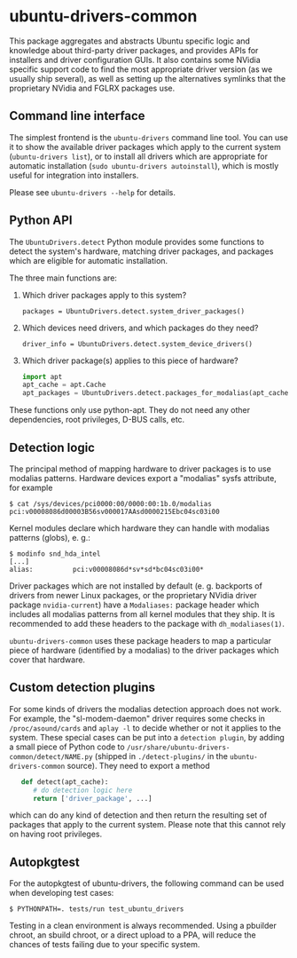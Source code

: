 # ubuntu-drivers-common

This package aggregates and abstracts Ubuntu specific logic and knowledge
about third-party driver packages, and provides APIs for installers and driver
configuration GUIs. It also contains some NVidia specific support code to find
the most appropriate driver version (as we usually ship several), as well as
setting up the alternatives symlinks that the proprietary NVidia and FGLRX
packages use.

## Command line interface

The simplest frontend is the `ubuntu-drivers` command line tool. You can use
it to show the available driver packages which apply to the current system
(`ubuntu-drivers list`), or to install all drivers which are appropriate for
automatic installation (`sudo ubuntu-drivers autoinstall`), which is mostly
useful for integration into installers.

Please see `ubuntu-drivers --help` for details.

## Python API

The `UbuntuDrivers.detect` Python module provides some functions to detect the
system's hardware, matching driver packages, and packages which are eligible
for automatic installation.

The three main functions are:

1. Which driver packages apply to this system?  

   `packages = UbuntuDrivers.detect.system_driver_packages()`

2. Which devices need drivers, and which packages do they need?

   `driver_info = UbuntuDrivers.detect.system_device_drivers()`

3. Which driver package(s) applies to this piece of hardware?

    ```python
    import apt
    apt_cache = apt.Cache
    apt_packages = UbuntuDrivers.detect.packages_for_modalias(apt_cache, modalias)
    ```

These functions only use python-apt. They do not need any other dependencies,
root privileges, D-BUS calls, etc.

## Detection logic

The principal method of mapping hardware to driver packages is to use modalias
patterns. Hardware devices export a "modalias" sysfs attribute, for example

```shell
$ cat /sys/devices/pci0000:00/0000:00:1b.0/modalias
pci:v00008086d00003B56sv000017AAsd0000215Ebc04sc03i00
```

Kernel modules declare which hardware they can handle with modalias patterns
(globs), e. g.:

```shell
$ modinfo snd_hda_intel
[...]
alias:          pci:v00008086d*sv*sd*bc04sc03i00*
```

Driver packages which are not installed by default (e. g. backports of drivers
from newer Linux packages, or the proprietary NVidia driver package
`nvidia-current`) have a `Modaliases:` package header which includes all
modalias patterns from all kernel modules that they ship. It is recommended to
add these headers to the package with `dh_modaliases(1)`.

`ubuntu-drivers-common` uses these package headers to map a particular piece of
hardware (identified by a modalias) to the driver packages which cover that
hardware.

## Custom detection plugins

For some kinds of drivers the modalias detection approach does not work. For
example, the "sl-modem-daemon" driver requires some checks in
`/proc/asound/cards` and `aplay -l` to decide whether or not it applies to the
system. These special cases can be put into a `detection plugin`, by adding a
small piece of Python code to `/usr/share/ubuntu-drivers-common/detect/NAME.py`
(shipped in `./detect-plugins/` in the `ubuntu-drivers-common` source). They need
to export a method

```python
   def detect(apt_cache):
      # do detection logic here
      return ['driver_package', ...]
```

which can do any kind of detection and then return the resulting set of
packages that apply to the current system. Please note that this cannot rely on
having root privileges.

## Autopkgtest

For the autopkgtest of ubuntu-drivers, the following command can be used when
developing test cases:

```shell
$ PYTHONPATH=. tests/run test_ubuntu_drivers
```

Testing in a clean environment is always recommended. Using a pbuilder chroot,
an sbuild chroot, or a direct upload to a PPA, will reduce the chances of tests
failing due to your specific system.
